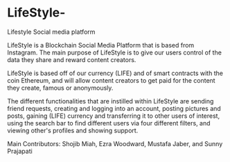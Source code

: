 # LifeStyle-
Lifestyle Social media platform

LifeStyle is a Blockchain Social Media Platform that is based from Instagram. The main purpose of LifeStyle
is to give our users control of the data they share and reward content creators. 

LifeStyle is based off of our currency (LIFE) and of smart contracts with the coin Ethereum, and will
allow content creators to get paid for the content they create, famous or anonymously. 

The different functionalities that are instilled within LifeStyle are sending friend requests, creating and logging into an account, posting pictures and posts, gaining (LIFE) currency and transferring it to other users of interest, using the search bar to find different users via four different filters, and viewing other's profiles and showing support. 

Main Contributors: Shojib Miah, Ezra Woodward, Mustafa Jaber, and Sunny Prajapati




